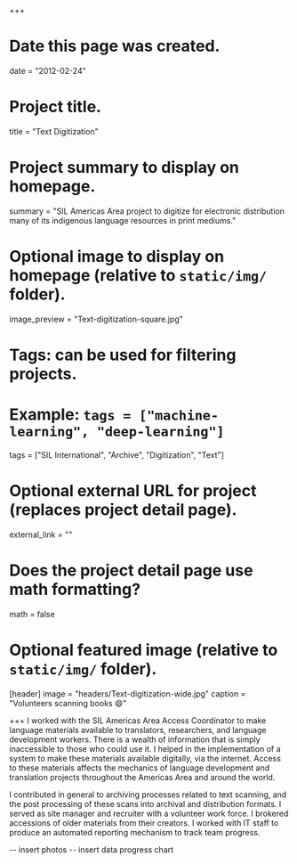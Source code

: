 +++
# Date this page was created.
date = "2012-02-24"

# Project title.
title = "Text Digitization"

# Project summary to display on homepage.
summary = "SIL Americas Area project to digitize for electronic distribution many of its indigenous language resources in print mediums."

# Optional image to display on homepage (relative to `static/img/` folder).
image_preview = "Text-digitization-square.jpg"

# Tags: can be used for filtering projects.
# Example: `tags = ["machine-learning", "deep-learning"]`
tags = ["SIL International", "Archive", "Digitization", "Text"]

# Optional external URL for project (replaces project detail page).
external_link = ""

# Does the project detail page use math formatting?
math = false

# Optional featured image (relative to `static/img/` folder).
[header]
image = "headers/Text-digitization-wide.jpg"
caption = "Volunteers scanning books :smile:"

+++
I worked with the SIL Americas Area Access Coordinator to make language materials available to translators, researchers, and language development workers. There is a wealth of information that is simply inaccessible to those who could use it. I helped in the implementation of a system to make these materials available digitally, via the internet. Access to these materials affects the mechanics of language development and translation projects throughout the Americas Area and around the world.

I contributed in general to archiving processes related to text scanning, and the post processing of these scans into archival and distribution formats. I served as site manager and recruiter with a volunteer work force. I brokered accessions of older materials from their creators.
I worked with IT staff to produce an automated reporting mechanism to track team progress.

-- insert photos
-- insert data progress chart
